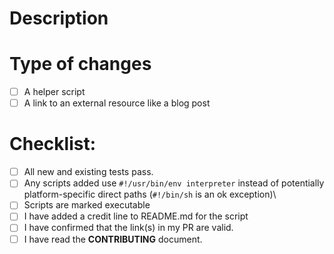 <!--- Provide a general summary of your changes in the Title above -->

# Description

<!--- Describe your changes in detail -->

# Type of changes

<!--- What types of changes does your submission introduce? Put an `x` in all the boxes that apply: -->

- [ ] A helper script
- [ ] A link to an external resource like a blog post

# Checklist:

<!--- Go over all the following points, and put an `x` in all the boxes that apply. -->
<!--- If you're unsure about any of these, don't hesitate to ask. I'm happy to help! -->

- [ ] All new and existing tests pass.
- [ ] Any scripts added use `#!/usr/bin/env interpreter` instead of potentially platform-specific direct paths (`#!/bin/sh` is an ok exception)\
- [ ] Scripts are marked executable
- [ ] I have added a credit line to README.md for the script
- [ ] I have confirmed that the link(s) in my PR are valid.
- [ ] I have read the **CONTRIBUTING** document.
